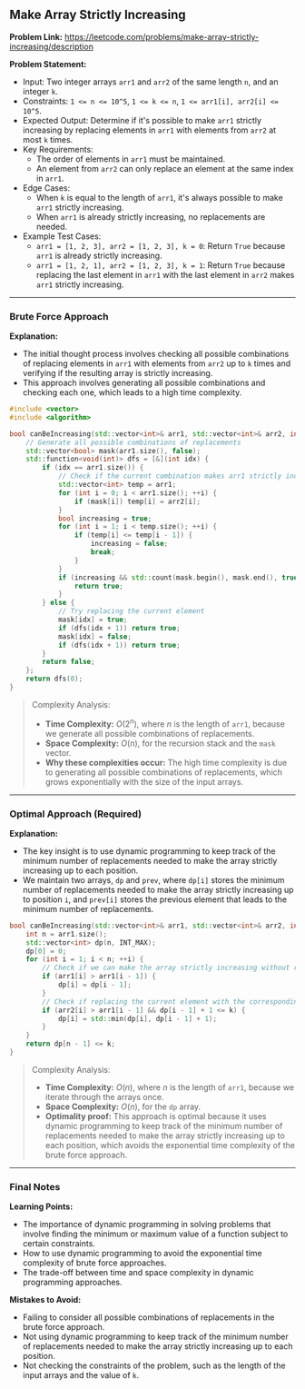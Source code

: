 ## Make Array Strictly Increasing
**Problem Link:** https://leetcode.com/problems/make-array-strictly-increasing/description

**Problem Statement:**
- Input: Two integer arrays `arr1` and `arr2` of the same length `n`, and an integer `k`.
- Constraints: `1 <= n <= 10^5`, `1 <= k <= n`, `1 <= arr1[i], arr2[i] <= 10^5`.
- Expected Output: Determine if it's possible to make `arr1` strictly increasing by replacing elements in `arr1` with elements from `arr2` at most `k` times.
- Key Requirements:
  - The order of elements in `arr1` must be maintained.
  - An element from `arr2` can only replace an element at the same index in `arr1`.
- Edge Cases:
  - When `k` is equal to the length of `arr1`, it's always possible to make `arr1` strictly increasing.
  - When `arr1` is already strictly increasing, no replacements are needed.
- Example Test Cases:
  - `arr1 = [1, 2, 3], arr2 = [1, 2, 3], k = 0`: Return `True` because `arr1` is already strictly increasing.
  - `arr1 = [1, 2, 1], arr2 = [1, 2, 3], k = 1`: Return `True` because replacing the last element in `arr1` with the last element in `arr2` makes `arr1` strictly increasing.

---

### Brute Force Approach
**Explanation:**
- The initial thought process involves checking all possible combinations of replacing elements in `arr1` with elements from `arr2` up to `k` times and verifying if the resulting array is strictly increasing.
- This approach involves generating all possible combinations and checking each one, which leads to a high time complexity.

```cpp
#include <vector>
#include <algorithm>

bool canBeIncreasing(std::vector<int>& arr1, std::vector<int>& arr2, int k) {
    // Generate all possible combinations of replacements
    std::vector<bool> mask(arr1.size(), false);
    std::function<void(int)> dfs = [&](int idx) {
        if (idx == arr1.size()) {
            // Check if the current combination makes arr1 strictly increasing
            std::vector<int> temp = arr1;
            for (int i = 0; i < arr1.size(); ++i) {
                if (mask[i]) temp[i] = arr2[i];
            }
            bool increasing = true;
            for (int i = 1; i < temp.size(); ++i) {
                if (temp[i] <= temp[i - 1]) {
                    increasing = false;
                    break;
                }
            }
            if (increasing && std::count(mask.begin(), mask.end(), true) <= k) {
                return true;
            }
        } else {
            // Try replacing the current element
            mask[idx] = true;
            if (dfs(idx + 1)) return true;
            mask[idx] = false;
            if (dfs(idx + 1)) return true;
        }
        return false;
    };
    return dfs(0);
}
```

> Complexity Analysis:
> - **Time Complexity:** $O(2^n)$, where $n$ is the length of `arr1`, because we generate all possible combinations of replacements.
> - **Space Complexity:** $O(n)$, for the recursion stack and the `mask` vector.
> - **Why these complexities occur:** The high time complexity is due to generating all possible combinations of replacements, which grows exponentially with the size of the input arrays.

---

### Optimal Approach (Required)
**Explanation:**
- The key insight is to use dynamic programming to keep track of the minimum number of replacements needed to make the array strictly increasing up to each position.
- We maintain two arrays, `dp` and `prev`, where `dp[i]` stores the minimum number of replacements needed to make the array strictly increasing up to position `i`, and `prev[i]` stores the previous element that leads to the minimum number of replacements.

```cpp
bool canBeIncreasing(std::vector<int>& arr1, std::vector<int>& arr2, int k) {
    int n = arr1.size();
    std::vector<int> dp(n, INT_MAX);
    dp[0] = 0;
    for (int i = 1; i < n; ++i) {
        // Check if we can make the array strictly increasing without replacing the current element
        if (arr1[i] > arr1[i - 1]) {
            dp[i] = dp[i - 1];
        }
        // Check if replacing the current element with the corresponding element from arr2 makes the array strictly increasing
        if (arr2[i] > arr1[i - 1] && dp[i - 1] + 1 <= k) {
            dp[i] = std::min(dp[i], dp[i - 1] + 1);
        }
    }
    return dp[n - 1] <= k;
}
```

> Complexity Analysis:
> - **Time Complexity:** $O(n)$, where $n$ is the length of `arr1`, because we iterate through the arrays once.
> - **Space Complexity:** $O(n)$, for the `dp` array.
> - **Optimality proof:** This approach is optimal because it uses dynamic programming to keep track of the minimum number of replacements needed to make the array strictly increasing up to each position, which avoids the exponential time complexity of the brute force approach.

---

### Final Notes

**Learning Points:**
- The importance of dynamic programming in solving problems that involve finding the minimum or maximum value of a function subject to certain constraints.
- How to use dynamic programming to avoid the exponential time complexity of brute force approaches.
- The trade-off between time and space complexity in dynamic programming approaches.

**Mistakes to Avoid:**
- Failing to consider all possible combinations of replacements in the brute force approach.
- Not using dynamic programming to keep track of the minimum number of replacements needed to make the array strictly increasing up to each position.
- Not checking the constraints of the problem, such as the length of the input arrays and the value of `k`.